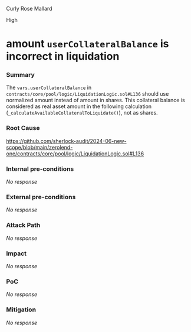 Curly Rose Mallard

High

# amount `userCollateralBalance` is incorrect in liquidation

### Summary

The `vars.userCollateralBalance` in `contracts/core/pool/logic/LiquidationLogic.sol#L136` should use normalized amount instead of amount in shares. This collateral balance is considered as real asset amount in the following calculation (`_calculateAvailableCollateralToLiquidate()`), not as shares.

### Root Cause

https://github.com/sherlock-audit/2024-06-new-scope/blob/main/zerolend-one/contracts/core/pool/logic/LiquidationLogic.sol#L136

### Internal pre-conditions

_No response_

### External pre-conditions

_No response_

### Attack Path

_No response_

### Impact

_No response_

### PoC

_No response_

### Mitigation

_No response_